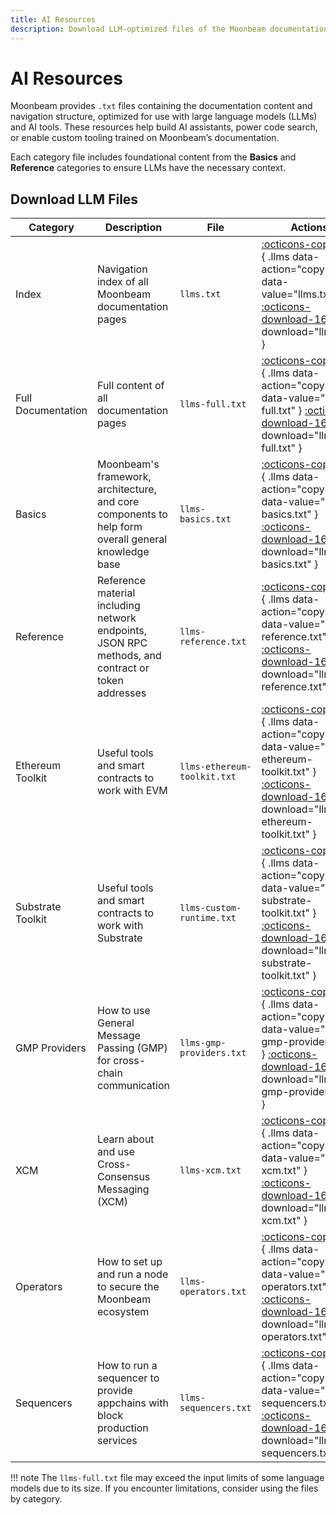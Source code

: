 ```yaml
---
title: AI Resources
description: Download LLM-optimized files of the Moonbeam documentation, including full content and category-specific resources for AI agents.
---
```


# AI Resources

Moonbeam provides `.txt` files containing the documentation content and navigation structure, optimized for use with large language models (LLMs) and AI tools. These resources help build AI assistants, power code search, or enable custom tooling trained on Moonbeam’s documentation.

Each category file includes foundational content from the **Basics** and **Reference** categories to ensure LLMs have the necessary context.

## Download LLM Files

| Category           | Description                                                                                         | File                        | Actions                                                                                                                                                                                              |
|--------------------|-----------------------------------------------------------------------------------------------------|-----------------------------|------------------------------------------------------------------------------------------------------------------------------------------------------------------------------------------------------|
| Index              | Navigation index of all Moonbeam documentation pages                                                | `llms.txt`                  | [:octicons-copy-16:](){ .llms data-action="copy" data-value="llms.txt" } [:octicons-download-16:](/llms.txt){ download="llms.txt" }                                                                  |
| Full Documentation | Full content of all documentation pages                                                             | `llms-full.txt`             | [:octicons-copy-16:](){ .llms data-action="copy" data-value="llms-full.txt" } [:octicons-download-16:](/llms-full.txt){ download="llms-full.txt" }                                                   |
| Basics             | Moonbeam's framework, architecture, and core components to help form overall general knowledge base | `llms-basics.txt`           | [:octicons-copy-16:](){ .llms data-action="copy" data-value="llms-basics.txt" } [:octicons-download-16:](/llms-files/llms-basics.txt){ download="llms-basics.txt" }                                  |
| Reference          | Reference material including network endpoints, JSON RPC methods, and contract or token addresses   | `llms-reference.txt`        | [:octicons-copy-16:](){ .llms data-action="copy" data-value="llms-reference.txt"} [:octicons-download-16:](/llms-files/llms-reference.txt){ download="llms-reference.txt" }                          |
| Ethereum Toolkit   | Useful tools and smart contracts to work with EVM                                                   | `llms-ethereum-toolkit.txt` | [:octicons-copy-16:](){ .llms data-action="copy" data-value="llms-ethereum-toolkit.txt" } [:octicons-download-16:](/llms-files/ethereum-toolkit.txt){ download="llms-ethereum-toolkit.txt" }         |
| Substrate Toolkit  | Useful tools and smart contracts to work with Substrate                                             | `llms-custom-runtime.txt`   | [:octicons-copy-16:](){ .llms data-action="copy" data-value="llms-substrate-toolkit.txt" } [:octicons-download-16:](/llms-files/llms-substrate-toolkit.txt){ download="llms-substrate-toolkit.txt" } |
| GMP Providers      | How to use General Message Passing (GMP) for cross-chain communication                              | `llms-gmp-providers.txt`    | [:octicons-copy-16:](){ .llms data-action="copy" data-value="llms-gmp-providers.txt" } [:octicons-download-16:](/llms-files/llms-gmp-providers.txt){ download="llms-gmp-providers.txt" }             |
| XCM                | Learn about and use Cross-Consensus Messaging (XCM)                                                 | `llms-xcm.txt`              | [:octicons-copy-16:](){ .llms data-action="copy" data-value="llms-xcm.txt" } [:octicons-download-16:](/llms-files/llms-xcm.txt){ download="llms-xcm.txt" }                                           |
| Operators          | How to set up and run a node to secure the Moonbeam ecosystem                                       | `llms-operators.txt`        | [:octicons-copy-16:](){ .llms data-action="copy" data-value="llms-operators.txt" } [:octicons-download-16:](/llms-files/llms-operators.txt){ download="llms-operators.txt" }                         |
| Sequencers         | How to run a sequencer to provide appchains with block production services                          | `llms-sequencers.txt`       | [:octicons-copy-16:](){ .llms data-action="copy" data-value="llms-sequencers.txt" } [:octicons-download-16:](/llms-files/llms-sequencers.txt){ download="llms-sequencers.txt" }                      |

!!! note
    The `llms-full.txt` file may exceed the input limits of some language models due to its size. If you encounter limitations, consider using the files by category.